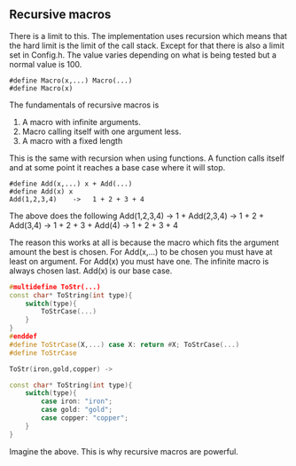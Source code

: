 ## Recursive macros
There is a limit to this. The implementation uses recursion which
means that the hard limit is the limit of the call stack.
Except for that there is also a limit set in Config.h.
The value varies depending on what is being tested but a normal value is 100.

```
#define Macro(x,...) Macro(...)
#define Macro(x)
```

The fundamentals of recursive macros is
1. A macro with infinite arguments.
2. Macro calling itself with one argument less.
3. A macro with a fixed length

This is the same with recursion when using functions.
A function calls itself and at some point it reaches a base case
where it will stop.

```
#define Add(x,...) x + Add(...)
#define Add(x) x
Add(1,2,3,4)    ->   1 + 2 + 3 + 4
```
The above does the following
  Add(1,2,3,4) -> 
  1 + Add(2,3,4) ->
  1 + 2 + Add(3,4) ->
  1 + 2 + 3 + Add(4) ->
  1 + 2 + 3 + 4

The reason this works at all is because the macro which fits
the argument amount the best is chosen. For Add(x,...) to be
chosen you must have at least on argument. For Add(x) you must
have one. The infinite macro is always chosen last.
Add(x) is our base case.

```c++
#multidefine ToStr(...)
const char* ToString(int type){
    switch(type){
        ToStrCase(...)
    }
}
#enddef
#define ToStrCase(X,...) case X: return #X; ToStrCase(...)
#define ToStrCase

ToStr(iron,gold,copper) ->

const char* ToString(int type){
    switch(type){
        case iron: "iron";
        case gold: "gold";
        case copper: "copper";
    }
}
```
Imagine the above. This is why recursive macros are powerful.